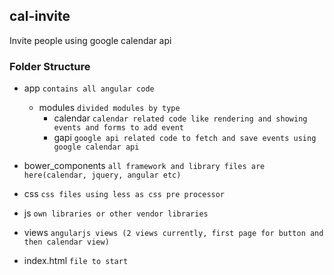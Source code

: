 ## cal-invite

Invite people using google calendar api


### Folder Structure

* app `contains all angular code`
  *  modules `divided modules by type`
      * calendar `calendar related code like rendering and showing events and forms to add event`
      * gapi `google api related code to fetch and save events using google calendar api`

* bower_components `all framework and library files are here(calendar, jquery, angular etc)`
* css `css files using less as css pre processor`
* js `own libraries or other vendor libraries`
* views `angularjs views (2 views currently, first page for button and then calendar view)`
* index.html `file to start`
